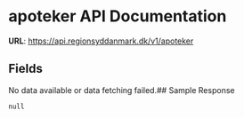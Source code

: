 # apoteker API Documentation

**URL**: https://api.regionsyddanmark.dk/v1/apoteker

## Fields
No data available or data fetching failed.## Sample Response
```
null
```

